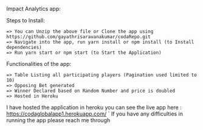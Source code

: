 Impact Analytics app:

Steps to Install:

    => You can Unzip the above file or Clone the app using https://github.com/gayathrisaravanakumar/codaRepo.git
    => Navigate into the app, run yarn install or npm install (to Install dependencies)
    => Run yarn start or npm start (to Start the Application)

Functionalities of the app:

    => Table Listing all participating players (Pagination used limited to 10)
    => Opposing Bet generated
    => Winner Declared based on Random Number and price is doubled
    => Hosted in Heroku

I have hosted the application in heroku you can see the live app here :
    https://codaglobalapp1.herokuapp.com/
` If you have any difficulties in running the app please reach me through

 
